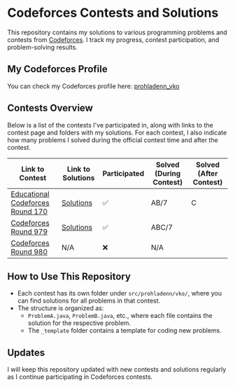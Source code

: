 # Codeforces Contests and Solutions

This repository contains my solutions to various programming problems and contests
from [Codeforces](https://codeforces.com). I track my progress, contest participation, and problem-solving results.

## My Codeforces Profile

You can check my Codeforces profile here: [prohladenn_vko](https://codeforces.com/profile/prohladenn_vko)

## Contests Overview

Below is a list of the contests I've participated in, along with links to the contest page and folders with my
solutions. For each contest, I also indicate how many problems I solved during the official contest time and after the
contest.

| Link to Contest                                                         | Link to Solutions                          | Participated | Solved (During Contest) | Solved (After Contest) |
|-------------------------------------------------------------------------|--------------------------------------------|--------------|-------------------------|------------------------|
| [Educational Codeforces Round 170](https://codeforces.com/contest/2025) | [Solutions](./src/prohladenn/vko/edu170)   | ✅            | AB/7                    | C                      |
| [Codeforces Round 979](https://codeforces.com/contest/2030)             | [Solutions](./src/prohladenn/vko/round979) | ✅            | ABC/7                   |                        |
| [Codeforces Round 980](https://codeforces.com/contest/2023)             | N/A                                        | ❌            | N/A                     |                        |

## How to Use This Repository

- Each contest has its own folder under `src/prohladenn/vko/`, where you can find solutions for all problems in that
  contest.
- The structure is organized as:
    - `ProblemA.java`, `ProblemB.java`, etc., where each file contains the solution for the respective problem.
    - The `_template` folder contains a template for coding new problems.

## Updates

I will keep this repository updated with new contests and solutions regularly as I continue participating in Codeforces
contests.

